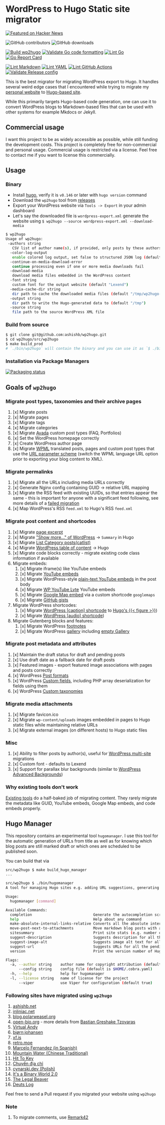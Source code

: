 # WordPress to Hugo Static site migrator

[![Featured on Hacker News](https://hackerbadge.now.sh/api?id=41377331)](https://news.ycombinator.com/item?id=41377331)

![GitHub contributors](https://img.shields.io/github/contributors/ashishb/wp2hugo?logo=GitHub)
![GitHub downloads](https://img.shields.io/github/downloads/ashishb/wp2hugo/total?logo=GitHub)

[![Build wp2hugo](https://github.com/ashishb/wp2hugo/actions/workflows/build-go.yaml/badge.svg)](https://github.com/ashishb/wp2hugo/actions/workflows/build-go.yaml)
[![Validate Go code formatting](https://github.com/ashishb/wp2hugo/actions/workflows/format-go.yaml/badge.svg)](https://github.com/ashishb/wp2hugo/actions/workflows/format-go.yaml)
[![Lint Go](https://github.com/ashishb/wp2hugo/actions/workflows/lint-go.yaml/badge.svg)](https://github.com/ashishb/wp2hugo/actions/workflows/lint-go.yaml)
[![Go Report Card](https://goreportcard.com/badge/github.com/ashishb/wp2hugo/src/wp2hugo)](https://goreportcard.com/report/github.com/ashishb/wp2hugo/src/wp2hugo)

[![Lint Markdown](https://github.com/ashishb/wp2hugo/actions/workflows/lint-markdown.yaml/badge.svg)](https://github.com/ashishb/wp2hugo/actions/workflows/lint-markdown.yaml)
[![Lint YAML](https://github.com/ashishb/wp2hugo/actions/workflows/lint-yaml.yaml/badge.svg)](https://github.com/ashishb/wp2hugo/actions/workflows/lint-yaml.yaml)
[![Lint GitHub Actions](https://github.com/ashishb/wp2hugo/actions/workflows/lint-github-actions.yaml/badge.svg)](https://github.com/ashishb/wp2hugo/actions/workflows/lint-github-actions.yaml)
[![Validate Release config](https://github.com/ashishb/wp2hugo/actions/workflows/check-goreleaser-config.yaml/badge.svg)](https://github.com/ashishb/wp2hugo/actions/workflows/check-goreleaser-config.yaml)

This is the best migrator for migrating WordPress export to Hugo.
It handles several weird edge cases that I encountered while trying to migrate my [personal website](https://v1.ashishb.net) to [Hugo-based site](https://v2.ashishb.net/).

While this primarily targets Hugo-based code generation, one can use it to convert WordPress blogs to Markdown-based files that can be used with other systems for example Mkdocs or Jekyll.

## Commercial usage

I want this project to be as widely accessible as possible, while still funding the development costs.
This project is completely free for non-commercial and personal usage.
Commercial usage is restricted via a license.
Feel free to contact me if you want to license this commercially.

## Usage

### Binary

- Install [hugo](https://github.com/gohugoio/hugo), verify it is `v0.146` or later with `hugo version` command
- Download the `wp2hugo` tool from [releases](https://github.com/ashishb/wp2hugo/releases)
- Export your WordPress website via `Tools -> Export` in your admin dashboard
- Let's say the downloaded file is `wordpress-export.xml` generate the website using `$ wp2hugo --source wordpress-export.xml --download-media`

```bash
$ wp2hugo
Usage of wp2hugo:
 -authors string
   CSV list of author name(s), if provided, only posts by these authors will be processed
  -color-log-output
   enable colored log output, set false to structured JSON log (default true)
  -continue-on-media-download-error
   continue processing even if one or more media downloads fail
  -download-media
   download media files embedded in the WordPress content
  -font string
   custom font for the output website (default "Lexend")
  -media-cache-dir string
   dir path to cache the downloaded media files (default "/tmp/wp2hugo-cache")
  -output string
   dir path to write the Hugo-generated data to (default "/tmp")
  -source string
   file path to the source WordPress XML file
```

### Build from source

```bash
$ git clone git@github.com:ashishb/wp2hugo.git
$ cd wp2hugo/src/wp2hugo
$ make build_prod
# `./bin/wp2hugo` will contain the binary and you can use it as `$ ./bin/wp2hugo --source wordpress-export.xml --download-media`
```

### Installation via Package Managers

[![Packaging status](https://repology.org/badge/vertical-allrepos/wp2hugo.svg)](https://repology.org/project/wp2hugo/versions)

## Goals of `wp2hugo`

### Migrate post types, taxonomies and their archive pages

1. [x] Migrate posts
1. [x] Migrate pages
1. [x] Migrate tags
1. [x] Migrate categories
1. [x] Migrate [Avada](https://themeforest.net/item/avada-responsive-multipurpose-theme/2833226) custom post types (FAQ, Portfolios)
1. [x] Set the WordPress homepage correctly
1. [x] Create WordPress author page
1. [x] Migrate [WPML](https://wpml.org/) translated posts, pages and custom post types that use the [URL parameter scheme](https://wpml.org/documentation/getting-started-guide/language-setup/language-url-options/#language-name-added-as-a-parameter) (switch the WPML language URL option prior to exporting your blog content to XML).

### Migrate permalinks

1. [x] Migrate all the URLs including media URLs correctly
1. [x] Generate Nginx config containing GUID -> relative URL mapping
1. [x] Migrate the RSS feed with existing UUIDs, so that entries appear the same - this is important for anyone with a significant feed following, see more details of a [failed migration](https://theorangeone.net/posts/rss-guids/)
1. [x] Map WordPress's RSS `feed.xml` to Hugo's RSS `feed.xml`

### Migrate post content and shortcodes

1. [x] Migrate [page excerpt](https://wordpress.com/support/excerpts/)
1. [x] Migrate ["Show more..." of WordPress](https://wordpress.com/support/wordpress-editor/blocks/more-block/) -> `Summary` in Hugo
1. [x] Migrate [List Category posts(catlist)](https://wordpress.com/plugins/list-category-posts)
1. [x] Migrate [WordPress table of content](https://wordpress.com/support/wordpress-editor/blocks/table-of-contents-block/) -> Hugo
1. [x] Migrate code blocks correctly - migrate existing code class information if available
1. Migrate embeds:
    1. [x] Migrate iframe(s) like YouTube embeds
    1. [x] Migrate [YouTube embeds](https://support.google.com/youtube/answer/171780)
    1. [x] Migrate WordPress-style [plain-text YouTube embeds](https://wordpress.org/documentation/article/youtube-embed/) in the post body
    1. [x] Migrate [WP YouTube Lyte](https://wordpress.org/plugins/wp-youtube-lyte/) YouTube embeds
    1. [x] Migrate [Google Map embed](https://developers.google.com/maps/documentation/embed/get-started) via a custom shortcode `googlemaps`
    1. [x] Migrate [GitHub gists](https://gist.github.com/)
1. Migrate WordPress shortcodes:
    1. [x] Migrate [WordPress [caption] shortcode](https://codex.wordpress.org/Caption_Shortcode) to [Hugo's {{< figure >}}](https://codex.wordpress.org/Caption_Shortcode))
    1. [x] Migrate [WordPress [audio] shortcode](https://wordpress.org/documentation/article/audio-shortcode/))
1. Migrate Gutenberg blocks and features:
    1. [x] Migrate WordPress [footnotes](https://github.com/ashishb/wp2hugo/issues/24)
    1. [x] Migrate WordPress [gallery](https://wordpress.com/support/wordpress-editor/blocks/gallery-block/) including [empty Gallery](https://github.com/ashishb/wp2hugo/issues/68)

### Migrate post metadata and attributes

1. [x] Maintain the draft status for draft and pending posts
1. [x] Use draft date as a fallback date for draft posts
1. [x] Featured images - export featured image associations with pages and posts correctly
1. [x] WordPress [Post formats](https://developer.wordpress.org/advanced-administration/wordpress/post-formats/)
1. [x] WordPress [Custom fields](https://wordpress.org/documentation/article/assign-custom-fields/), including PHP array deserialization for fields using them
1. [x] WordPress [Custom taxonomies](https://learn.wordpress.org/lesson/custom-taxonomies/)

### Migrate media attachments

1. [x] Migrate favicon.ico
1. [x] Migrate `wp-content/uploads` images embedded in pages to Hugo static files while maintaining relative URLs
1. [x] Migrate external images (on different hosts) to Hugo static files

### Misc

1. [x] Ability to filter posts by author(s), useful for [WordPress multi-site](https://www.smashingmagazine.com/2020/01/complete-guide-wordpress-multisite/) migrations
1. [x] Custom font - defaults to Lexend
1. [x] Support for parallax blur backgrounds (similar to [WordPress Advanced Backgrounds](https://wordpress.org/plugins/advanced-backgrounds/))

### Why existing tools don't work

[Existing tools](https://gohugo.io/tools/migrations/) do a half-baked job of migrating content.
They rarely migrate the metadata like GUID, YouTube embeds, Google Map embeds, and code embeds properly.

## Hugo Manager

This repository contains an experimental tool `hugomanager`.
I use this tool for the automatic generation of URLs from title as well as for knowing which blog posts are still
marked draft or which ones are scheduled to be published soon.

You can build that via

```bash
src/wp2hugo $ make build_hugo_manager
...
```

```bash
src/wp2hugo $ ./bin/hugomanager
A tool for managing Hugo sites e.g. adding URL suggestions, generating site status summary etc.

Usage:
  hugomanager [command]

Available Commands:
  completion                            Generate the autocompletion script for the specified shell
  help                                  Help about any command
  make-absolute-internal-links-relative Converts all the absolute internal links to relative links
  move-post-next-to-attachments         Move markdown blog posts with attachments to a single directory
  sitesummary                           Print site stats (e.g. number of posts, number of drafts etc.)
  suggest-description                   Suggests description for all the posts that are missing a description in the front matter
  suggest-image-alt                     Suggests image alt text for all the images if missing
  suggest-url                           Suggests URLs for all the pending/future posts that are missing a URL
  version                               Print the version number of HugoManager

Flags:
  -a, --author string    author name for copyright attribution (default "YOUR NAME")
      --config string    config file (default is $HOME/.cobra.yaml)
  -h, --help             help for hugomanager
  -l, --license string   name of license for the project
      --viper            use Viper for configuration (default true)
```

### Following sites have migrated using `wp2hugo`

1. [ashishb.net](https://ashishb.net/tech/wordpress-to-hugo/)
1. [inliniac.net](https://inliniac.net/blog/posts/blog-moved-to-hugo/)
1. [blog.polarweasel.org](https://blog.polarweasel.org/2025/01/09/bye-wordpress/)
1. [open-bio.org](https://www.open-bio.org/posts/2025-03-04-new-website/) - more details from [Bastian Greshake Tzovaras](https://tzovar.as/migrating-from-wp/)
1. [Virtual Andy](https://dev.ahill.net/posts/moving-away-from-wpdotcom/)
1. [bjørn:johansen](https://bjornjohansen.com/wp2hugo/)
1. [xf.is](https://www.xf.is/2025/01/19/blog-update/)
1. [retro.moe](https://retro.moe/2025/01/15/migrate_wordpress_to_hugo_in_github_pages/)
1. [Marcelo Fernandez (in Spanish)](https://blog.marcelofernandez.info/posts/migracion-a-hugo/)
1. [Mountain Water (Chinese Traditional)](https://mountainandwater.blog/2025/04/15/migration-from-wordpress-to-hugo/)
1. [Hit To Key](https://hit-to-key.net/posts/2024-10-10-migration/)
1. [Chuyển địa chỉ](https://tuanbui.net/2024/07/10/chuyen-dia-chi/)
1. [cynarski.dev (Polish)](https://cynarski.dev/2024/12/22/migracja_na_hugo/)
1. [It's a Binary World 2.0](https://www.ericsbinaryworld.com/posts/wordpress-to-hugo-migration-process/)
1. [The Legal Beaver](https://legalbeaver.ca/2024/06/12/migration-to-hugo/)
1. [Deuts Log](https://deuts.org/x/446-wp2hugo/)

Feel free to send a Pull request if you migrated your website using `wp2hugo`

### Note

1. To migrate comments, use [Remark42](https://remark42.com/docs/backup/migration/)
